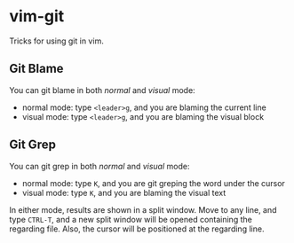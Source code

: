 vim-git
=======

Tricks for using git in vim.

## Git Blame
You can git blame in both *normal* and *visual* mode:
* normal mode: type `<leader>g`, and you are blaming the current line
* visual mode: type  `<leader>g`, and you are blaming the visual block

## Git Grep
You can git grep in both *normal* and *visual* mode:
* normal mode: type `K`, and you are git greping the word under the cursor
* visual mode: type  `K`, and you are blaming the visual text

In either mode, results are shown in a split window.
Move to any line, and type `CTRL-T`, and a new split window will be opened containing the regarding file. Also, the cursor will be positioned at the regarding line.
